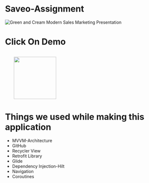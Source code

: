 # Saveo-Assignment

![Green and Cream Modern Sales Marketing Presentation](https://user-images.githubusercontent.com/81345503/148519032-2bcfc4e6-e240-4e0d-b981-88ea6328020f.png)


# Click On Demo
  <code>
    <a href="https://drive.google.com/file/d/1b5ruHbXPgeO2s3YNNg9FIPlriGJ2XIrz/view?usp=sharing" title="Playstore Profile"><img height="140" width="140" src="https://encrypted-tbn0.gstatic.com/images?q=tbn:ANd9GcRgwJcz642pA7mLR5u44OirKSJjfxOoOqWbpNx7vgDP0NI4snSp68daLp-JccwzoGUIARw&usqp=CAU"></a></code>


# Things we used while making this application
* MVVM-Architecture
* GitHub
* Recycler View
* Retrofit Library
* Glide
* Dependency Injection-Hilt
* Navigation
* Coroutines
